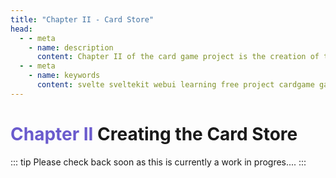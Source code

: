 ```yaml
---
title: "Chapter II - Card Store"
head:
  - - meta
    - name: description
      content: Chapter II of the card game project is the creation of the custom card store which will represent a hand or deck of playing cards.
  - - meta
    - name: keywords
      content: svelte sveltekit webui learning free project cardgame game cards tutorial notes learnsvelte learnsveltekit
---
```


# <b style='color: slateblue;'>Chapter II</b> Creating the Card Store

::: tip
Please check back soon as this is currently a work in progres....
:::
